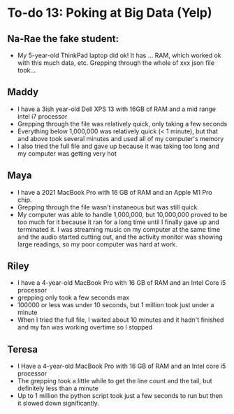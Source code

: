 # To-do 13: Poking at Big Data (Yelp)

## Na-Rae the fake student:
- My 5-year-old ThinkPad laptop did ok! It has ... RAM, which worked ok with this much data, etc. Grepping through the whole of xxx json file took...

## Maddy
- I have a 3ish year-old Dell XPS 13 with 16GB of RAM and a mid range intel i7 processor
- Grepping through the file was relatively quick, only taking a few seconds
- Everything below 1,000,000 was relatively quick (< 1 minute), but that and above took several minutes and used all of my computer's memory
- I also tried the full file and gave up because it was taking too long and my computer was getting very hot

## Maya
- I have a 2021 MacBook Pro with 16 GB of RAM and an Apple M1 Pro chip.
- Grepping through the file wasn't instaneous but was still quick.
- My computer was able to handle 1,000,000, but 10,000,000 proved to be too much for it because it ran for a long time until I finally gave up and terminated it. I was streaming music on my computer at the same time and the audio started cutting out, and the activity monitor was showing large readings, so my poor computer was hard at work. 

## Riley
- I have a 4-year-old MacBook Pro with 16 GB of RAM and an Intel Core i5 processor
- grepping only took a few seconds max
- 100000 or less was under 10 seconds, but 1 million took just under a minute
- When I tried the full file, I waited about 10 minutes and it hadn't finished and my fan was working overtime so I stopped

## Teresa
- I Have a 4-year-old MacBook Pro with 16 GB of RAM and an Intel core i5 processor
- The grepping took a little while to get the line count and the tail, but definitely less than a minute
- Up to 1 million the python script took just a few seconds to run but then it slowed down significantly.
